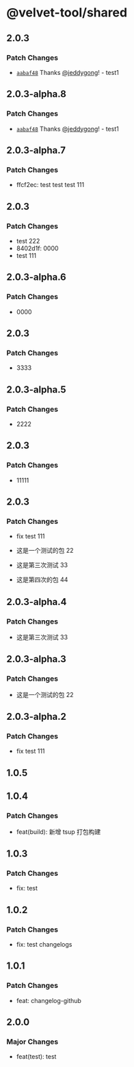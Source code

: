 # @velvet-tool/shared

## 2.0.3

### Patch Changes

- [`aabaf48`](https://github.com/jeddygong/velvet-tool/commit/aabaf486a7c689f353d8b22d6d64de62659abe85) Thanks [@jeddygong](https://github.com/jeddygong)! - test1

## 2.0.3-alpha.8

### Patch Changes

- [`aabaf48`](https://github.com/jeddygong/velvet-tool/commit/aabaf486a7c689f353d8b22d6d64de62659abe85) Thanks [@jeddygong](https://github.com/jeddygong)! - test1

## 2.0.3-alpha.7

### Patch Changes

- ffcf2ec: test test test 111

## 2.0.3

### Patch Changes

- test 222
- 8402d1f: 0000
- test 111

## 2.0.3-alpha.6

### Patch Changes

- 0000

## 2.0.3

### Patch Changes

- 3333

## 2.0.3-alpha.5

### Patch Changes

- 2222

## 2.0.3

### Patch Changes

- 11111

## 2.0.3

### Patch Changes

- fix test 111

- 这是一个测试的包 22

- 这是第三次测试 33

- 这是第四次的包 44

## 2.0.3-alpha.4

### Patch Changes

- 这是第三次测试 33

## 2.0.3-alpha.3

### Patch Changes

- 这是一个测试的包 22

## 2.0.3-alpha.2

### Patch Changes

- fix test 111

## 1.0.5

## 1.0.4

### Patch Changes

- feat(build): 新增 tsup 打包构建

## 1.0.3

### Patch Changes

- fix: test

## 1.0.2

### Patch Changes

- fix: test changelogs

## 1.0.1

### Patch Changes

- feat: changelog-github

## 2.0.0

### Major Changes

- feat(test): test
